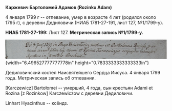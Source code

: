 **Каржевич Бартоломей Адамов (Rozinko Adam)**

4 января 1799 г -- отпевание, умер в возрасте 4 лет (родился около 1795
г), с деревни Дедиловичи (НИАБ 1781-27-191, лист 127, №1/1799-у).

**НИАБ 1781-27-199:** Лист 127. **Метрическая запись №1/1799-у.**

![](./media/d2a0be296e78f2153701fe67529a8e6a49512931.png){width="6.496527777777778in"
height="0.7833333333333333in"}

Дедиловичский костел Наисвятейшего Сердца Иисуса. 4 января 1799 года.
Метрическая запись об отпевании.

\[Karczewicz\] Bartołomei -- умерший, 4 года, сын крестьян Adami et
Rozina \[z Rozinkow\] Karczewiczow с деревни Дедиловичи.

Linhart Hyacinthus -- ксёндз.
